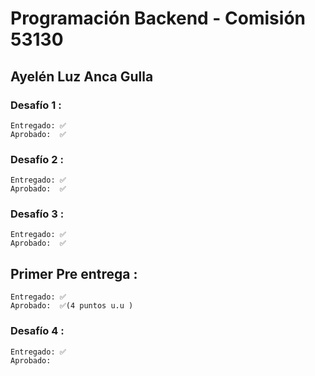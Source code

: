 # Programación Backend - Comisión 53130
## Ayelén Luz Anca Gulla
### Desafío 1 : 
    Entregado: ✅
    Aprobado:  ✅

### Desafío 2 : 
    Entregado: ✅
    Aprobado:  ✅

### Desafío 3 : 
    Entregado: ✅
    Aprobado:  ✅

## Primer Pre entrega : 
    Entregado: ✅
    Aprobado:  ✅(4 puntos u.u )

### Desafío 4 : 
    Entregado: ✅
    Aprobado:  
